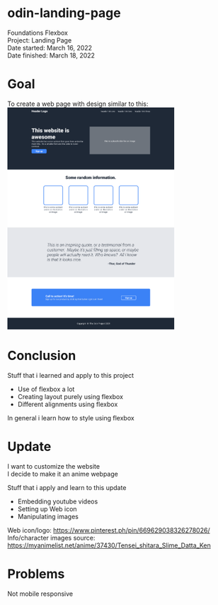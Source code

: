 # odin-landing-page
Foundations Flexbox\
Project: Landing Page\
Date started: March 16, 2022\
Date finished: March 18, 2022


# Goal
To create a web page with design similar to this:\
<img height="500px" alt="desired output" src="https://github.com/rohb22/odin-landing-page/blob/main/desired-output.png?raw=true">


# Conclusion
Stuff that i learned and apply to this project

- Use of flexbox a lot
- Creating layout purely using flexbox
- Different alignments using flexbox

In general i learn how to style using flexbox


# Update
I want to customize the website\
I decide to make it an anime webpage

Stuff that i apply and learn to this update

- Embedding youtube videos
- Setting up Web icon
- Manipulating images

Web icon/logo: https://www.pinterest.ph/pin/669629038326278026/ \
Info/character images source: https://myanimelist.net/anime/37430/Tensei_shitara_Slime_Datta_Ken


# Problems
Not mobile responsive
